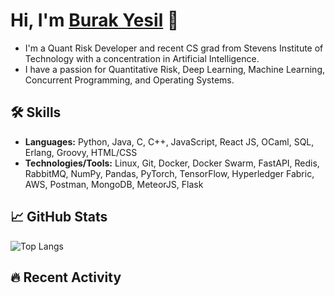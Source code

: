 # Hi, I'm [Burak Yesil](https://github.com/Burak-Yesil) 👋

- I'm a Quant Risk Developer and recent CS grad from Stevens Institute of Technology with a concentration in Artificial Intelligence.
- I have a passion for Quantitative Risk, Deep Learning, Machine Learning, Concurrent Programming, and Operating Systems.

## 🛠 Skills
- **Languages:** Python, Java, C, C++, JavaScript, React JS, OCaml, SQL, Erlang, Groovy, HTML/CSS
- **Technologies/Tools:** Linux, Git, Docker, Docker Swarm, FastAPI, Redis, RabbitMQ, NumPy, Pandas, PyTorch, TensorFlow, Hyperledger Fabric, AWS, Postman, MongoDB, MeteorJS, Flask

## 📈 GitHub Stats

![Top Langs](https://github-readme-stats.vercel.app/api/top-langs/?username=Burak-Yesil&layout=compact)
## 🔥 Recent Activity

<!--START_SECTION:activity-->
<!--END_SECTION:activity-->
